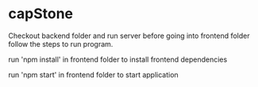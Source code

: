 # capStone

Checkout backend folder and run server before going into frontend folder
follow the steps to run program.

run 'npm install' in frontend folder to install frontend dependencies

run 'npm start' in frontend folder to start application
